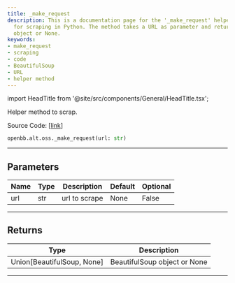 ```yaml
---
title: _make_request
description: This is a documentation page for the '_make_request' helper method used
  for scraping in Python. The method takes a URL as parameter and returns a BeautifulSoup
  object or None.
keywords:
- make_request
- scraping
- code
- BeautifulSoup
- URL
- helper method
---
```


import HeadTitle from '@site/src/components/General/HeadTitle.tsx';

<HeadTitle title="alt.oss._make_request - Reference | OpenBB SDK Docs" />

Helper method to scrap.

Source Code: [[link](https://github.com/OpenBB-finance/OpenBB/tree/main/openbb_terminal/alternative/oss/runa_model.py#L67)]

```python
openbb.alt.oss._make_request(url: str)
```

---

## Parameters

| Name | Type | Description | Default | Optional |
| ---- | ---- | ----------- | ------- | -------- |
| url | str | url to scrape | None | False |


---

## Returns

| Type | Description |
| ---- | ----------- |
| Union[BeautifulSoup, None] | BeautifulSoup object or None |
---
